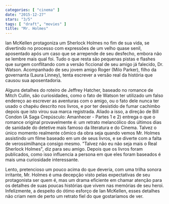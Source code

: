 ```yaml
---
categories: [ "cinema" ]
date: "2015-12-27"
stars: "3/5"
tags: [ "draft", "movies" ]
title: "Mr. Holmes"
---
```

Ian McKellen protagoniza um Sherlock Holmes no fim de sua vida,
se divertindo no processo com expressões de um velho quase senil,
aposentado após um caso que se arrepende de seu desfecho, embora não
se lembre mais qual foi. Tudo o que resta são pequenas pistas e flashes
que surgem conflitando com a versão ficcional de seu amigo já falecido,
Dr. Watson. Acompanhado de seu jovem amigo Roger (Milo Parker), filho
da governanta (Laura Linney), tenta escrever a versão real da história
que causou sua aposentadoria.

Alguns detalhes do roteiro de Jeffrey Hatcher, baseado no romance de
Mitch Cullin, são curiosidades, como o fato de Watson ter utilizado um
falso endereço ao escrever as aventuras com o amigo, ou o fato dele
nunca ter usado o chapéu descrito nos livros, e por ter desistido de
fumar cachimbo depois que isto virou sua marca registrada. Aliado a isso,
a direção de Bill Condon (A Saga Crepúsculo: Amanhecer - Partes 1 e 2)
entrega o que o romance original provavelmente é: um retrato melancólico
dos últimos dias de sanidade do detetive mais famoso da literatura e
do Cinema. Talvez o único momento realmente cômico da obra seja quando
vemos Mr. Holmes assistindo um filme baseado em um de seus livros, e se
diverte com a falta de verossimilhança consigo mesmo. "Talvez não eu
não seja mais o Real Sherlock Holmes", diz para seu amigo. Depois que
os livros foram publicados, como isso influencia a persona em que eles
foram baseados é mais uma curiosidade interessante.

Lento, pretencioso um pouco acima do que deveria, com uma trilha sonora
irritante, Mr. Holmes é uma decepção visto pelas expectativas de seu
protagonista ser quem é, mas um drama eficiente em chamar atenção
para os detalhes de suas poucas histórias que vivem nas memórias de
seu heroi. Infelizmente, a despeito do ótimo esforço de Ian McKellen,
esses detalhes não criam nem de perto um retrato fiel do que gostaríamos
de ver.
